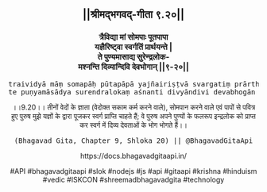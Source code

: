 <center><h2>||श्रीमद्‍भगवद्‍-गीता ९.२०||</h2>
<h3>त्रैविद्या मां सोमपाः पूतपापा<br/>यज्ञैरिष्ट्वा स्वर्गतिं प्रार्थयन्ते |<br/>ते पुण्यमासाद्य सुरेन्द्रलोक-<br/>मश्नन्ति दिव्यान्दिवि देवभोगान् ||९-२०||</h3>
<pre>traividyā māṃ somapāḥ pūtapāpā yajñairiṣṭvā svargatiṃ prārthayante .<br/>te puṇyamāsādya surendralokaṃ aśnanti divyāndivi devabhogān ||9-20||</pre>
<p>।।9.20।। तीनों वेदों के ज्ञाता (वेदोक्त सकाम कर्म करने वाले), सोमपान करने वाले एवं पापों से पवित्र हुए पुरुष मुझे यज्ञों के द्वारा पूजकर स्वर्ग प्राप्ति चाहते हैं; वे पुरुष अपने पुण्यों के फलरूप इन्द्रलोक को प्राप्त कर स्वर्ग में दिव्य देवताओं के भोग भोगते हैं।।</p>
<pre>(Bhagavad Gita, Chapter 9, Shloka 20) || @BhagavadGitaApi</pre><p>https://docs.bhagavadgitaapi.in/</p><p>#API #bhagavadgitaapi #slok #nodejs #js #api #gitaapi #krishna #hinduism #vedic #ISKCON #shreemadbhagavadgita #technology</p></center>